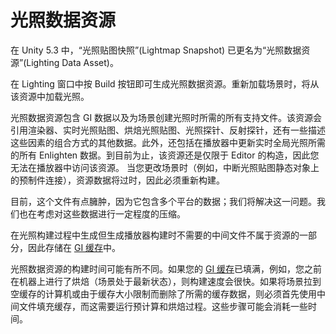 # 光照数据资源

在 Unity 5.3 中，“光照贴图快照”(Lightmap Snapshot) 已更名为“光照数据资源”(Lighting Data Asset)。

在 Lighting 窗口中按 Build 按钮即可生成光照数据资源。重新加载场景时，将从该资源中加载光照。

光照数据资源包含 GI 数据以及为场景创建光照时所需的所有支持文件。该资源会引用渲染器、实时光照贴图、烘焙光照贴图、光照探针、反射探针，还有一些描述这些因素的组合方式的其他数据。此外，还包括在播放器中更新实时全局光照所需的所有 Enlighten 数据。到目前为止，该资源还是仅限于 Editor 的构造，因此您无法在播放器中访问该资源。
当您更改场景时（例如，中断光照贴图静态对象上的预制件连接），资源数据将过时，因此必须重新构建。

目前，这个文件有点臃肿，因为它包含多个平台的数据；我们将解决这一问题。我们也在考虑对这些数据进行一定程度的压缩。

在光照构建过程中生成但生成播放器构建时不需要的中间文件不属于资源的一部分，因此存储在 [GI 缓存](GICache.html)中。

光照数据资源的构建时间可能有所不同。如果您的 [GI 缓存](GICache.html)已填满，例如，您之前在机器上进行了烘焙（场景处于最新状态），则构建速度会很快。如果将场景拉到空缓存的计算机或由于缓存大小限制而删除了所需的缓存数据，则必须首先使用中间文件填充缓存，而这需要运行预计算和烘焙过程。这些步骤可能会消耗一些时间。

